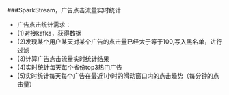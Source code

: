 
###SparkStream，广告点击流量实时统计

* 广告点击统计需求： 
* (1)对接kafka，获得数据 
* (2)发现某个用户某天对某个广告的点击量已经大于等于100,写入黑名单，进行过滤 
* (3)计算广告点击流量实时统计结果 
* (4)实时统计每天每个省份top3热门广告 
* (5)实时统计每天每个广告在最近1小时的滑动窗口内的点击趋势（每分钟的点击量）